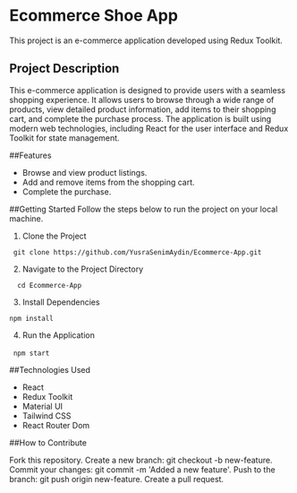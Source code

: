 # Ecommerce Shoe App

This project is an e-commerce application developed using Redux Toolkit.

## Project Description
This e-commerce application is designed to provide users with a seamless shopping experience. It allows users to browse through a wide range of products, view detailed product information, add items to their shopping cart, and complete the purchase process. The application is built using modern web technologies, including React for the user interface and Redux Toolkit for state management.



##Features
- Browse and view product listings.
- Add and remove items from the shopping cart.
- Complete the purchase.

##Getting Started
Follow the steps below to run the project on your local machine.
1. Clone the Project

`` git clone https://github.com/YusraSenimAydin/Ecommerce-App.git``

2. Navigate to the Project Directory

``  cd Ecommerce-App ``

3. Install Dependencies

`` npm install ``


4. Run the Application

`` npm start `` 

##Technologies Used
- React
- Redux Toolkit
- Material UI
- Tailwind CSS
- React Router Dom 



##How to Contribute

Fork this repository.
Create a new branch: git checkout -b new-feature.
Commit your changes: git commit -m 'Added a new feature'.
Push to the branch: git push origin new-feature.
Create a pull request.